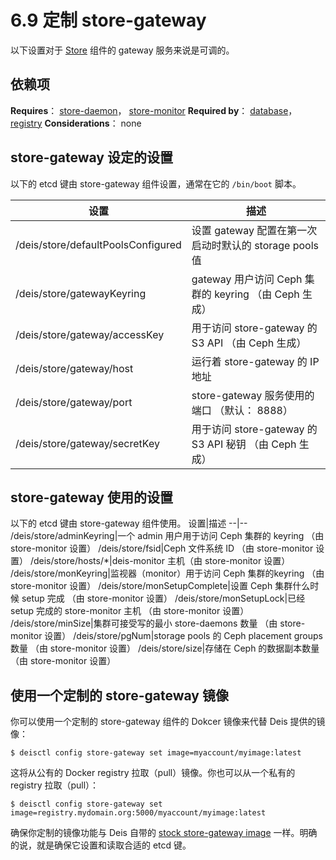 # 6.9 定制 store-gateway

以下设置对于 [Store][1] 组件的 gateway 服务来说是可调的。

## 依赖项

**Requires**： [store-daemon][2]， [store-monitor][3]
**Required by**： [database][4]， [registry][5]
**Considerations**： none

## store-gateway 设定的设置

以下的 etcd 键由 store-gateway 组件设置，通常在它的 `/bin/boot` 脚本。

设置|描述
--|--
/deis/store/defaultPoolsConfigured|设置 gateway 配置在第一次启动时默认的 storage pools 值
/deis/store/gatewayKeyring|gateway 用户访问 Ceph 集群的 	keyring （由 Ceph 生成）
/deis/store/gateway/accessKey|用于访问 store-gateway 的	S3 API （由 Ceph 生成）
/deis/store/gateway/host|运行着 store-gateway 的 IP 地址  
/deis/store/gateway/port|store-gateway 服务使用的端口 （默认： 8888）
/deis/store/gateway/secretKey|用于访问 store-gateway 的	S3 API 秘钥 （由 Ceph 生成）

## store-gateway 使用的设置

以下的 etcd 键由 store-gateway 组件使用。
设置|描述
--|--
/deis/store/adminKeyring|一个 admin 用户用于访问 Ceph 集群的 keyring （由 store-monitor 设置）
/deis/store/fsid|Ceph 文件系统 ID （由 store-monitor 设置）
/deis/store/hosts/*|deis-monitor 主机（由 store-monitor 设置）
/deis/store/monKeyring|监视器（monitor）用于访问 Ceph 集群的keyring （由 store-monitor 设置）
/deis/store/monSetupComplete|设置 Ceph 集群什么时候 setup 完成 （由 store-monitor 设置）
/deis/store/monSetupLock|已经 setup 完成的 store-monitor 主机 （由 store-monitor 设置）
/deis/store/minSize|集群可接受写的最小 store-daemons 数量 （由 store-monitor 设置）
/deis/store/pgNum|storage pools 的 Ceph placement groups 数量 （由 store-monitor 设置）
/deis/store/size|存储在 Ceph 的数据副本数量 （由 store-monitor 设置）

## 使用一个定制的 store-gateway  镜像

你可以使用一个定制的 store-gateway  组件的 Dokcer 镜像来代替 Deis 提供的镜像：

```
$ deisctl config store-gateway set image=myaccount/myimage:latest
```

这将从公有的 Docker registry 拉取（pull）镜像。你也可以从一个私有的 registry 拉取（pull）：

```
$ deisctl config store-gateway set image=registry.mydomain.org:5000/myaccount/myimage:latest
```

确保你定制的镜像功能与 Deis 自带的 [stock store-gateway image][6] 一样。明确的说，就是确保它设置和读取合适的 etcd 键。


  [1]: http://docs.deis.io/en/latest/understanding_deis/components/#store
  [2]: http://docs.deis.io/en/latest/customizing_deis/store_daemon_settings/#store-daemon-settings
  [3]: http://docs.deis.io/en/latest/customizing_deis/store_monitor_settings/#store-monitor-settings
  [4]: http://docs.deis.io/en/latest/customizing_deis/database_settings/#database-settings
  [5]: http://docs.deis.io/en/latest/customizing_deis/registry_settings/#registry-settings
  [6]: https://github.com/deis/deis/tree/master/store/gateway